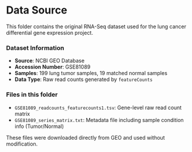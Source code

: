 # Data Source

This folder contains the original RNA-Seq dataset used for the lung cancer differential gene expression project.

### Dataset Information

- **Source**: NCBI GEO Database  
- **Accession Number**: GSE81089  
- **Samples**: 199 lung tumor samples, 19 matched normal samples  
- **Data Type**: Raw read counts generated by `featureCounts`

### Files in this folder

- `GSE81089_readcounts_featurecounts1.tsv`: Gene-level raw read count matrix  
- `GSE81089_series_matrix.txt`: Metadata file including sample condition info (Tumor/Normal)

These files were downloaded directly from GEO and used without modification.
